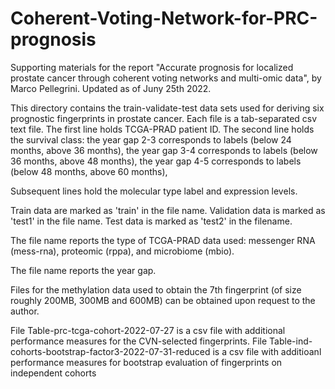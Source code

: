# Coherent-Voting-Network-for-PRC-prognosis
Supporting materials for the report
"Accurate prognosis for localized prostate cancer through coherent voting networks and multi-omic data",
by Marco Pellegrini. Updated as of Juny 25th 2022.


This directory  contains the train-validate-test data sets used for deriving six prognostic fingerprints in prostate cancer. 
Each file is a tab-separated csv text file. 
The first line holds TCGA-PRAD patient ID. 
The second line holds the survival class:
the year gap 2-3 corresponds to labels (below 24 months, above 36 months),
the year gap 3-4 corresponds to labels (below 36 months, above 48 months),
the year gap 4-5 corresponds to labels (below 48 months, above 60 months),

Subsequent lines hold the molecular type label and expression levels.

Train data are marked as 'train' in the file name. 
Validation data is marked as 'test1' in the file name. 
Test data is marked as 'test2' in the filename. 

The file name reports the type of TCGA-PRAD data used:
messenger RNA (mess-rna), proteomic (rppa), and microbiome (mbio).

The file name reports the year gap. 

Files for the methylation data used to obtain the 7th fingerprint (of size roughly 200MB, 300MB and 600MB) can be obtained upon request to the author.

File Table-prc-tcga-cohort-2022-07-27  is a csv file with additional performance  measures for the CVN-selected fingerprints.
File Table-ind-cohorts-bootstrap-factor3-2022-07-31-reduced is a csv file with additioanl performance measures for bootstrap evaluation of fingerprints on independent cohorts
